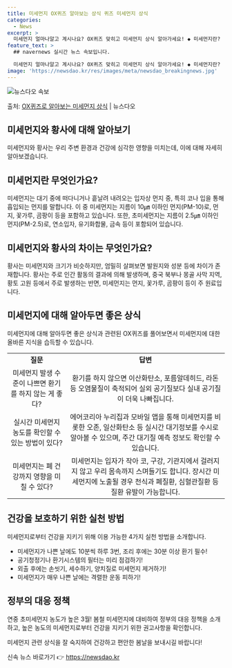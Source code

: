 ```yaml
---
title: 미세먼지 OX퀴즈 알아보는 상식 퀴즈 미세먼지 상식
categories:
  - News
excerpt: >
  미세먼지 얼마나알고 계시나요? OX퀴즈 맞히고 미세먼지 상식 알아가세요! ◆ 미세먼지란?  대기 중에 떠다니…
feature_text: >
  ## navernews 실시간 뉴스 속보입니다.

  미세먼지 얼마나알고 계시나요? OX퀴즈 맞히고 미세먼지 상식 알아가세요! ◆ 미세먼지란?  대기 중에 떠다니…
image: 'https://newsdao.kr/res/images/meta/newsdao_breakingnews.jpg'
---
```


![뉴스다오 속보](https://newsdao.kr/res/images/meta/newsdao_breakingnews.jpg)

<p>출처: <a href="https://newsdao.kr/3298" rel="dofollow">OX퀴즈로 알아보는 미세먼지 상식</a> | 뉴스다오</p>

<h2 data-ke-size="size26">미세먼지와 황사에 대해 알아보기</h2>
<p data-ke-size="size16">미세먼지와 황사는 우리 주변 환경과 건강에 심각한 영향을 미치는데, 이에 대해 자세히 알아보겠습니다.</p>

<h2 data-ke-size="size24">미세먼지란 무엇인가요?</h2>
<p data-ke-size="size16">미세먼지는 대기 중에 떠다니거나 흩날려 내려오는 입자상 먼지 중, 특히 코나 입을 통해 흡입되는 먼지를 말합니다. 이 중 미세먼지는 지름이 10㎛ 이하인 먼지(PM-10)로, 먼지, 꽃가루, 곰팡이 등을 포함하고 있습니다. 또한, 초미세먼지는 지름이 2.5㎛ 이하인 먼지(PM-2.5)로, 연소입자, 유기화합물, 금속 등이 포함되어 있습니다.</p>

<h2 data-ke-size="size24">미세먼지와 황사의 차이는 무엇인가요?</h2>
<p data-ke-size="size16">황사는 미세먼지와 크기가 비슷하지만, 엄밀히 살펴보면 발원지와 성분 등에 차이가 존재합니다. 황사는 주로 인간 활동의 결과에 의해 발생하며, 중국 북부나 몽골 사막 지역, 황토 고원 등에서 주로 발생하는 반면, 미세먼지는 먼지, 꽃가루, 곰팡이 등이 주 원료입니다.</p>

<h2 data-ke-size="size24">미세먼지에 대해 알아두면 좋은 상식</h2>
<p data-ke-size="size16">미세먼지에 대해 알아두면 좋은 상식과 관련된 OX퀴즈를 풀어보면서 미세먼지에 대한 올바른 지식을 습득할 수 있습니다.</p>
<table>
	<tr>
		<td style="text-align: center; height: 17px;"><b>질문</b></td>
		<td style="text-align: center; height: 17px;"><b>답변</b></td>
	</tr>
	<tr>
		<td style="text-align: center; height: 17px;">미세먼지 발생 수준이 나쁘면 환기를 하지 않는 게 좋다?</td>
		<td style="text-align: center; height: 17px;">환기를 하지 않으면 이산화탄소, 포름알데히드, 라돈 등 오염물질이 축적되어 실외 공기질보다 실내 공기질이 더욱 나빠집니다.</td>
	</tr>
	<tr>
		<td style="text-align: center; height: 17px;">실시간 미세먼지 농도를 확인할 수 있는 방법이 있다?</td>
		<td style="text-align: center; height: 17px;">에어코리아 누리집과 모바일 앱을 통해 미세먼지를 비롯한 오존, 일산화탄소 등 실시간 대기정보를 수시로 알아볼 수 있으며, 주간 대기질 예측 정보도 확인할 수 있습니다.</td>
	</tr>
	<tr>
		<td style="text-align: center; height: 17px;">미세먼지는 폐 건강까지 영향을 미칠 수 있다?</td>
		<td style="text-align: center; height: 17px;">미세먼지는 입자가 작아 코, 구강, 기관지에서 걸러지지 않고 우리 몸속까지 스며들기도 합니다. 장시간 미세먼지에 노출될 경우 천식과 폐질환, 심혈관질환 등 질환 유발이 가능합니다.</td>
	</tr>
</table>

<h2 data-ke-size="size24">건강을 보호하기 위한 실천 방법</h2>
<p data-ke-size="size16">미세먼지로부터 건강을 지키기 위해 이용 가능한 4가지 실천 방법을 소개합니다.</p>
<ul>
	<li>미세먼지가 나쁜 날에도 10분씩 하루 3번, 조리 후에는 30분 이상 환기 필수!</li>
	<li>공기청정기나 환기시스템의 필터는 미리 점검하기!</li>
	<li>외출 후에는 손씻기, 세수하기, 양치질로 미세먼지 제거하기!</li>
	<li>미세먼지가 매우 나쁜 날에는 격렬한 운동 피하기!</li>
</ul>

<h2 data-ke-size="size24">정부의 대응 정책</h2>
<p data-ke-size="size16">연중 초미세먼지 농도가 높은 3월! 봄철 미세먼지에 대비하여 정부의 대응 정책을 소개하고, 높은 농도의 미세먼지로부터 건강을 지키기 위한 권고사항을 확인합니다.</p>

<p data-ke-size="size16">미세먼지 관련 상식을 잘 숙지하여 건강하고 편안한 봄날을 보내시길 바랍니다!</p>
<p data-ke-size="size16"></p> 

신속 뉴스 바로가기 👉 <a href="https://newsdao.kr" rel="dofollow">https://newsdao.kr</a>


